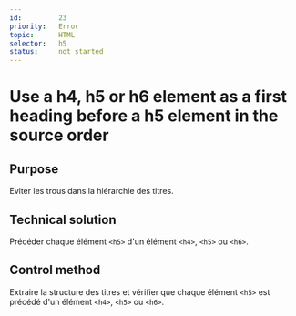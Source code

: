 ```yaml
---
id:         23
priority:   Error
topic:      HTML
selector:   h5
status:     not started
---
```


# Use a h4, h5 or h6 element as a first heading before a h5 element in the source order

## Purpose

Eviter les trous dans la hiérarchie des titres.

## Technical solution

Précéder chaque élément `<h5>` d'un élément `<h4>`, `<h5>` ou `<h6>`.

## Control method

Extraire la structure des titres et vérifier que chaque élément `<h5>` est précédé d'un élément `<h4>`, `<h5>` ou `<h6>`.

